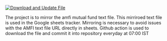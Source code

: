 [![Download and Update File](https://github.com/sandesh-suresh/amfiindiamirror/actions/workflows/download-and-update.yml/badge.svg)](https://github.com/sandesh-suresh/amfiindiamirror/actions/workflows/download-and-update.yml)

The project is to mirror the amfi mutual fund text file. This mirriroed text file is used in the Google sheets tracker. Mirroring is necessary to avoid issues with the AMFI text file URL directly in sheets.
Github action is used to download the file and commit it into repository everyday at 07:00 IST
